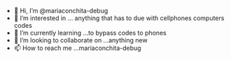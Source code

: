 - 👋 Hi, I’m @mariaconchita-debug
- 👀 I’m interested in ... anything that has to due with cellphones computers codes 
- 🌱 I’m currently learning ...to bypass codes to phones 
- 💞️ I’m looking to collaborate on ...anything new
- 📫 How to reach me ...mariaconchita-debug

<!---
mariaconchita-debug/mariaconchita-debug is a ✨ special ✨ repository because its `README.md` (this file) appears on your GitHub profile.
You can click the Preview link to take a look at your changes.
--->

